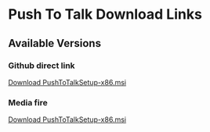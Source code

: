 # Push To Talk Download Links

## Available Versions

### Github direct link
[Download PushToTalkSetup-x86.msi](https://media.githubusercontent.com/media/tetteykn/PushToTalk/refs/heads/main/x86/1.0.3/PushToTalkSetup.msi)

### Media fire
[Download PushToTalkSetup-x86.msi](https://www.mediafire.com/file/g1333e5k3wg31hc/PushToTalkSetup.msi/file)
